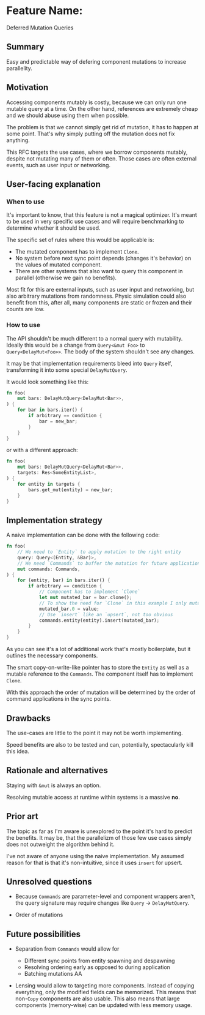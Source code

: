 # Feature Name:
Deferred Mutation Queries

## Summary

Easy and predictable way of defering component mutations to increase parallelity.

## Motivation

Accessing components mutably is costly, because we can only run one mutable query at a time.
On the other hand, references are extremely cheap and we should abuse using them when possible.

The problem is that we cannot simply get rid of mutation, it has to happen at some point.
That's why simply putting off the mutation does not fix anything.

This RFC targets the use cases, where we borrow components mutably, despite not mutating many of them or often.
Those cases are often external events, such as user input or networking.

## User-facing explanation

### When to use

It's important to know, that this feature is not a magical optimizer.
It's meant to be used in very specific use cases and will require benchmarking to determine whether it should be used.

The specific set of rules where this would be applicable is:
- The mutated component has to implement `Clone`.
- No system before next sync point depends (changes it's behavior) on the values of mutated component.
- There are other systems that also want to query this component in parallel (otherwise we gain no benefits).

Most fit for this are external inputs, such as user input and networking, but also arbitrary mutations from randomness.
Physic simulation could also benefit from this, after all, many components are static or frozen and their counts are low.

### How to use

The API shouldn't be much different to a normal query with mutability.
Ideally this would be a change from `Query<&mut Foo>` to `Query<DelayMut<Foo>>`.
The body of the system shouldn't see any changes.

It may be that implementation requirements bleed into `Query` itself, transforming it into some special `DelayMutQuery`.

It would look something like this:
```rs
fn foo(
    mut bars: DelayMutQuery<DelayMut<Bar>>,
) {
    for bar in bars.iter() {
        if arbitrary == condition {
            bar = new_bar;
        }
    }
}
```
or with a different approach:
```rs
fn foo(
    mut bars: DelayMutQuery<DelayMut<Bar>>,
    targets: Res<SomeEntityList>,
) {
    for entity in targets {
        bars.get_mut(entity) = new_bar;
    }
}
```

## Implementation strategy

A naive implementation can be done with the following code:
```rs
fn foo(
    // We need to `Entity` to apply mutation to the right entity
    query: Query<(Entity, &Bar)>,
    // We need `Commands` to buffer the mutation for future application
    mut commands: Commands,
) {
    for (entity, bar) in bars.iter() {
        if arbitrary == condition {
            // Component has to implement `Clone`
            let mut mutated_bar = bar.clone();
            // To show the need for `Clone` in this example I only mutate a field
            mutated_bar.0 = value;
            // Use `insert` like an `upsert`, not too obvious
            commands.entity(entity).insert(mutated_bar);
        }
    }
}
```
As you can see it's a lot of additional work that's mostly boilerplate,
but it outlines the necessary components.

The smart copy-on-write-like pointer has to store the `Entity` as well as a mutable reference to the `Commands`.
The component itself has to implement `Clone`.

With this approach the order of mutation will be determined by the order of command applications in the sync points.

## Drawbacks

The use-cases are little to the point it may not be worth implementing.

Speed benefits are also to be tested and can, potentially, spectacularly kill this idea.

## Rationale and alternatives

Staying with `&mut` is always an option.

Resolving mutable access at runtime within systems is a massive **no**.

## Prior art

The topic as far as I'm aware is unexplored to the point it's hard to predict the benefits.
It may be, that the parallelizm of those few use cases simply does not outweight the algorithm behind it.

I've not aware of anyone using the naive implementation. My assumed reason for that is that it's non-intuitive, since it uses `insert` for upsert.

## Unresolved questions

- Because `Commands` are parameter-level and component wrappers aren't, the query signature may require changes like `Query` -> `DelayMutQuery`.

- Order of mutations

## Future possibilities

- Separation from `Commands` would allow for
    - Different sync points from entity spawning and despawning
    - Resolving ordering early as opposed to during application
    - Batching mutations AA

- Lensing would allow to targeting more components.
  Instead of copying everything, only the modified fields can be memorized.
  This means that non-`Copy` components are also usable.
  This also means that large components (memory-wise) can be updated with less memory usage.
